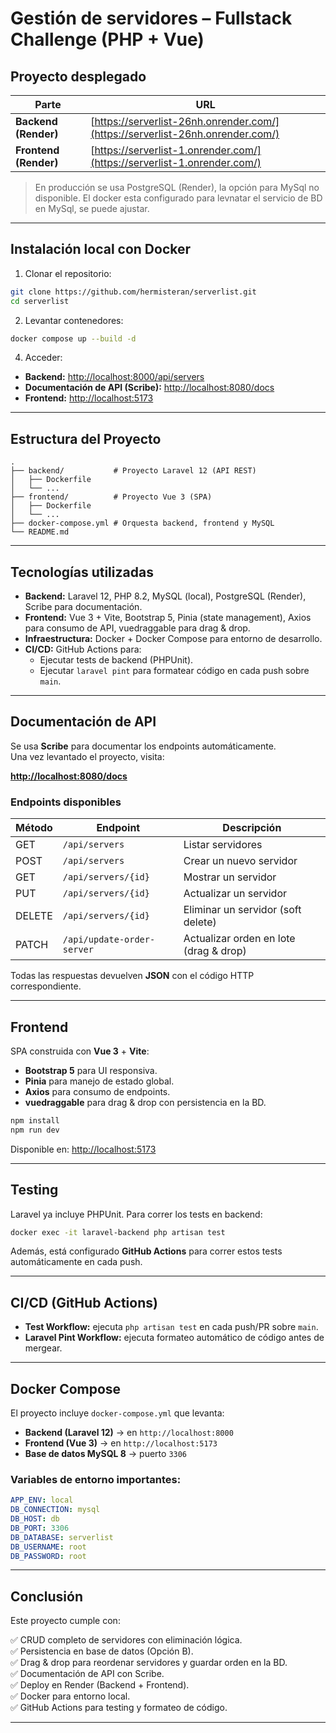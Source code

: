 
# Gestión de servidores – Fullstack Challenge (PHP + Vue)

## Proyecto desplegado

| Parte | URL |
|------|------|
| **Backend (Render)** | [https://serverlist-26nh.onrender.com/](https://serverlist-26nh.onrender.com/) |
| **Frontend (Render)** | [https://serverlist-1.onrender.com/](https://serverlist-1.onrender.com/) |

> En producción se usa PostgreSQL (Render), la opción para MySql no disponible. El docker esta configurado para levnatar el servicio de BD en MySql, se puede ajustar.

---
## Instalación local con Docker

1. Clonar el repositorio:
```bash
git clone https://github.com/hermisteran/serverlist.git
cd serverlist
```

2. Levantar contenedores:
```bash
docker compose up --build -d
```

4. Acceder:
- **Backend:** [http://localhost:8000/api/servers](http://localhost:8000/api/servers)
- **Documentación de API (Scribe):** [http://localhost:8080/docs](http://localhost:8080/docs)
- **Frontend:** [http://localhost:5173](http://localhost:5173)

---

## Estructura del Proyecto

```
.
├── backend/           # Proyecto Laravel 12 (API REST)
│   ├── Dockerfile
│   └── ...
├── frontend/          # Proyecto Vue 3 (SPA)
│   ├── Dockerfile
│   └── ...
├── docker-compose.yml # Orquesta backend, frontend y MySQL
└── README.md
```

---

## Tecnologías utilizadas

- **Backend:** Laravel 12, PHP 8.2, MySQL (local), PostgreSQL (Render), Scribe para documentación.
- **Frontend:** Vue 3 + Vite, Bootstrap 5, Pinia (state management), Axios para consumo de API, vuedraggable para drag & drop.
- **Infraestructura:** Docker + Docker Compose para entorno de desarrollo.
- **CI/CD:** GitHub Actions para:
  - Ejecutar tests de backend (PHPUnit).
  - Ejecutar `laravel pint` para formatear código en cada push sobre `main`.

---



## Documentación de API

Se usa **Scribe** para documentar los endpoints automáticamente.  
Una vez levantado el proyecto, visita:

 **[http://localhost:8080/docs](http://localhost:8080/docs)**

### Endpoints disponibles

| Método | Endpoint | Descripción |
|-------|-----------|-------------|
| GET   | `/api/servers` | Listar servidores |
| POST  | `/api/servers` | Crear un nuevo servidor |
| GET   | `/api/servers/{id}` | Mostrar un servidor |
| PUT   | `/api/servers/{id}` | Actualizar un servidor |
| DELETE| `/api/servers/{id}` | Eliminar un servidor (soft delete) |
| PATCH | `/api/update-order-server` | Actualizar orden en lote (drag & drop) |

Todas las respuestas devuelven **JSON** con el código HTTP correspondiente.

---

## Frontend

SPA construida con **Vue 3** + **Vite**:

- **Bootstrap 5** para UI responsiva.
- **Pinia** para manejo de estado global.
- **Axios** para consumo de endpoints.
- **vuedraggable** para drag & drop con persistencia en la BD.

```bash
npm install
npm run dev
```

Disponible en: [http://localhost:5173](http://localhost:5173)

---

## Testing

Laravel ya incluye PHPUnit. Para correr los tests en backend:

```bash
docker exec -it laravel-backend php artisan test
```

Además, está configurado **GitHub Actions** para correr estos tests automáticamente en cada push.

---

## CI/CD (GitHub Actions)

- **Test Workflow:** ejecuta `php artisan test` en cada push/PR sobre `main`.
- **Laravel Pint Workflow:** ejecuta formateo automático de código antes de mergear.

---

## Docker Compose

El proyecto incluye `docker-compose.yml` que levanta:

- **Backend (Laravel 12)** → en `http://localhost:8000`
- **Frontend (Vue 3)** → en `http://localhost:5173`
- **Base de datos MySQL 8** → puerto `3306`

### Variables de entorno importantes:

```yaml
APP_ENV: local
DB_CONNECTION: mysql
DB_HOST: db
DB_PORT: 3306
DB_DATABASE: serverlist
DB_USERNAME: root
DB_PASSWORD: root
```

---

## Conclusión

Este proyecto cumple con:

✅ CRUD completo de servidores con eliminación lógica.  
✅ Persistencia en base de datos (Opción B).  
✅ Drag & drop para reordenar servidores y guardar orden en la BD.  
✅ Documentación de API con Scribe.  
✅ Deploy en Render (Backend + Frontend).  
✅ Docker para entorno local.  
✅ GitHub Actions para testing y formateo de código.

---



